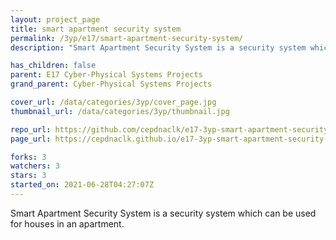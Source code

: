 ```yaml
---
layout: project_page
title: smart apartment security system
permalink: /3yp/e17/smart-apartment-security-system/
description: "Smart Apartment Security System is a security system which can be used for houses in an apartment."

has_children: false
parent: E17 Cyber-Physical Systems Projects
grand_parent: Cyber-Physical Systems Projects

cover_url: /data/categories/3yp/cover_page.jpg
thumbnail_url: /data/categories/3yp/thumbnail.jpg

repo_url: https://github.com/cepdnaclk/e17-3yp-smart-apartment-security-system
page_url: https://cepdnaclk.github.io/e17-3yp-smart-apartment-security-system

forks: 3
watchers: 3
stars: 3
started_on: 2021-06-28T04:27:07Z
---
```

Smart Apartment Security System is a security system which can be used for houses in an apartment.


